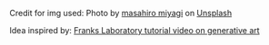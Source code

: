 Credit for img used:
Photo by <a href="https://unsplash.com/@masamasa3?utm_source=unsplash&utm_medium=referral&utm_content=creditCopyText">masahiro miyagi</a> on <a href="https://unsplash.com/photos/r8Fuzsysrd8?utm_source=unsplash&utm_medium=referral&utm_content=creditCopyText">Unsplash</a>
  
Idea inspired by: 
<a href="https://www.youtube.com/watch?v=0v4_Dw0K8pw">Franks Laboratory tutorial video on generative art</a>

